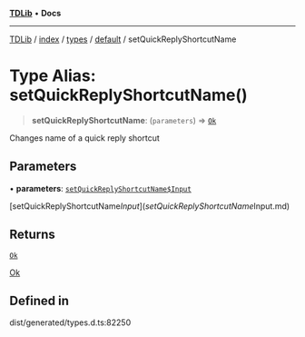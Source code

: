 [**TDLib**](../../../../../../README.md) • **Docs**

***

[TDLib](../../../../../../modules.md) / [index](../../../../../README.md) / [types](../../../README.md) / [default](../README.md) / setQuickReplyShortcutName

# Type Alias: setQuickReplyShortcutName()

> **setQuickReplyShortcutName**: (`parameters`) => [`Ok`](Ok-1.md)

Changes name of a quick reply shortcut

## Parameters

• **parameters**: [`setQuickReplyShortcutName$Input`](setQuickReplyShortcutName$Input.md)

[setQuickReplyShortcutName$Input](setQuickReplyShortcutName$Input.md)

## Returns

[`Ok`](Ok-1.md)

[Ok](Ok-1.md)

## Defined in

dist/generated/types.d.ts:82250
